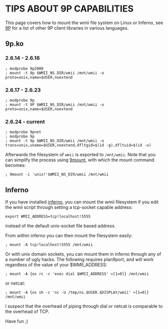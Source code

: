 TIPS ABOUT 9P CAPABILITIES
==========================

This page covers how to mount the wmii file system on Linux or Inferno, see
[9P](http://cat-v.org/9p/) for a list of other 9P client libraries in various
languages.

9p.ko
-----

### 2.6.14 - 2.6.16

	; modprobe 9p2000
	; mount -t 9p $WMII_NS_DIR/wmii /mnt/wmii -o proto=unix,name=$USER,noextend

### 2.6.17 - 2.6.23

	; modprobe 9p
	; mount -t 9P $WMII_NS_DIR/wmii /mnt/wmii -o proto=unix,name=$USER,noextend

### 2.6.24 - current

	; modprobe 9pnet
	; modprobe 9p
	; mount -t 9p $WMII_NS_DIR/wmii /mnt/wmii -o trans=unix,uname=$USER,noextend,dfltgid=$(id -g),dfltuid=$(id -u)

Afterwards the filesystem of `wmii` is exported to `/mnt/wmii`. Note that you can simplify the process using [9mount](http://sqweek.dnsdojo.org/code/9mount), with which the mount command becomes:

	; 9mount -i 'unix!'$WMII_NS_DIR/wmii /mnt/wmii

Inferno
-------
If you have installed [inferno](http://www.vitanuova.com/inferno/), you
can mount the wmii filesystem if you edit the wmii script through
setting a tcp-socket capable address:

	export WMII_ADDRESS=tcp!localhost!5555

instead of the default unix-socket file based address.

From within inferno you can then mount the filesystem easily:

	; mount -A tcp!localhost!5555 /mnt/wmii

Or with unix domain sockets, you can mount them in inferno through any of a number of
ugly hacks. The following requires plan9port, and will work regardless of the value
of your $WMII_ADDRESS:

	; mount -A {os rc -c 'exec dial $WMII_ADDRESS' >[1=0]} /mnt/wmii

or netcat:

	; mount -A {os sh -c 'nc -U /tmp/ns.$USER.$DISPLAY/wmii' >[1=0]} /mnt/wmii

I suspect that the overhead of piping through dial or netcat is comparable to the overhead of TCP.

Have fun ;)
